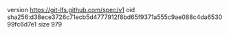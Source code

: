 version https://git-lfs.github.com/spec/v1
oid sha256:d38ece3726c71ecb5d4777912f8bd65f9371a555c9ae088c4da653099fc6d7e1
size 979
